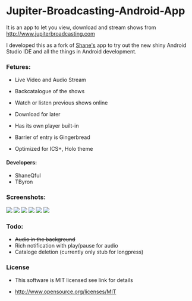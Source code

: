 Jupiter-Broadcasting-Android-App
================================

It is an app to let you view, download and stream shows from http://www.jupiterbroadcasting.com

I developed this as a fork of [Shane's](https://github.com/ShaneQful/Jupiter-Broadcasting-Android-App) app to try out the new shiny Android Studio IDE and all the things in Android development.

### Fetures:

* Live Video and Audio Stream

* Backcatalogue of the shows

* Watch or listen previous shows online

* Download for later

* Has its own player built-in

* Barrier of entry is Gingerbread

* Optimized for ICS+, Holo theme

#### Developers:

* ShaneQful
* TByron

### Screenshots:
<img src=http://i.imgur.com/ebTxyE8.png> <img src=http://i.imgur.com/o5fI406.png> <img src=http://i.imgur.com/xAODTfg.png> 
<img src=http://i.imgur.com/Xww4wGZ.png> <img src=http://i.imgur.com/8S5pgVp.png> <img src=http://i.imgur.com/YfFGPbO.png>

### Todo:

* ~~Audio in the background~~
* Rich notification with play/pause for audio
* Cataloge deletion (currently only stub for longpress)

### License

* This software is MIT licensed see link for details

* http://www.opensource.org/licenses/MIT
